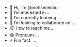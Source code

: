 - 👋 Hi, I’m @mohsenedau
- 👀 I’m interested in ...
- 🌱 I’m currently learning ...
- 💞️ I’m looking to collaborate on ...
- 📫 How to reach me ...
- 😄 Pronouns: ...
- ⚡ Fun fact: ...

<!---
mohsenedau/mohsenedau is a ✨ special ✨ repository because its `README.md` (this file) appears on your GitHub profile.
You can click the Preview link to take a look at your changes.
--->
